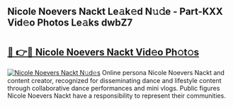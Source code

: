## Nicole Noevers Nackt Le𝚊k𝚎d N𝚞𝚍e - Part-KXX Vid𝚎o Photos Le𝚊ks dwbZ7

# <h2><a href="http://fb5118p.evod.top/?m=Nicole+Noevers+Nackt">🔗 👉🔴 Nicole Noevers Nackt Vid𝚎o Ph𝚘t𝚘s</a></h2>

[![Nicole Noevers Nackt N𝚞d𝚎s](https://i.imgur.com/8V9OHl7.gif)](http://fb5118p.evod.top/?m=Nicole+Noevers+Nackt)
Online persona Nicole Noevers Nackt and content creator, recognized for disseminating dance and lifestyle content through collaborative dance performances and mini vlogs. Public figures Nicole Noevers Nackt have a responsibility to represent their communities. 
